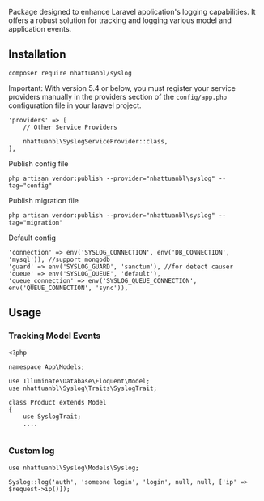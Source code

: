 Package designed to enhance Laravel application's logging capabilities. It offers a robust solution for tracking and logging various model and application events.

## Installation
```
composer require nhattuanbl/syslog
```
Important: With version 5.4 or below, you must register your service providers manually in the providers section of the `config/app.php` configuration file in your laravel project.

```
'providers' => [
    // Other Service Providers

    nhattuanbl\SyslogServiceProvider::class,
],
```

Publish config file
```
php artisan vendor:publish --provider="nhattuanbl\syslog" --tag="config"
```
Publish migration file
```
php artisan vendor:publish --provider="nhattuanbl\syslog" --tag="migration"
```
Default config
```
'connection' => env('SYSLOG_CONNECTION', env('DB_CONNECTION', 'mysql')), //support mongodb
'guard' => env('SYSLOG_GUARD', 'sanctum'), //for detect causer
'queue' => env('SYSLOG_QUEUE', 'default'),
'queue_connection' => env('SYSLOG_QUEUE_CONNECTION', env('QUEUE_CONNECTION', 'sync')),
```

## Usage
### Tracking Model Events
```
<?php

namespace App\Models;

use Illuminate\Database\Eloquent\Model;
use nhattuanbl\Syslog\Traits\SyslogTrait;

class Product extends Model
{
    use SyslogTrait;
    ....
    
```
### Custom log
```
use nhattuanbl\Syslog\Models\Syslog;

Syslog::log('auth', 'someone login', 'login', null, null, ['ip' => $request->ip()]);
```
